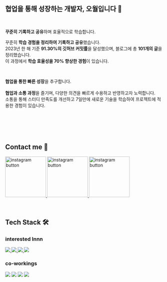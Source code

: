 
  ## 협업을 통해 성장하는 개발자, 오월입니다 🌿
  
  <br/>

**꾸준히 기록하고 공유**하며 효율적으로 학습합니다. 
<br/>

꾸준히 **학습 경험을 정리하여 기록하고 공유**했습니다.<br/>
2023년 한 해 기준 **91.30%의 깃허브 커밋률**을 달성했으며, 블로그에 총 **101개의 글**을 정리했습니다.<br/> 
이 과정에서 **학습 효율성을 70% 향상한 경험**이 있습니다.

  <br/>
  
**협업을 통한 빠른 성장**을 추구합니다.  
<br/>
**협업과 소통 과정**을 즐기며, 다양한 의견을 빠르게 수용하고 반영하고자 노력합니다.<br/> 
소통을 통해 스터디 만족도를 개선하고 7일만에 새로운 기술을 학습하여 프로젝트에 적용한 경험이 있습니다.

  <br/>
  <br/>
  <br/>
  <br/>
  
  ## Contact me 🧶
  
  <a href="https://mayowall.tistory.com/" target="_blank">
  <img src="https://user-images.githubusercontent.com/97934878/209636901-396f3843-94cd-4c1f-a900-cb453495d42c.png" width=130 alt="instagram button"/>
  </a>
  <a href="https://velog.io/@mayowall" target="_blank">
  <img src="https://user-images.githubusercontent.com/97934878/209636762-ae70ca46-e769-4037-a143-4f4503f18e19.png" width=130 alt="instagram button"/>
  </a>
  <a href="https://www.instagram.com/mayowall_/" target="_blank">
  <img src="https://user-images.githubusercontent.com/97934878/209636905-f04af7e6-8e45-4a8b-85cd-d4718fa2a68f.png" width=130 alt="instagram button"/>
  </a>

  
  <br/>
  <br/>
  <br/>
    
  ## Tech Stack 🛠️
  
  ### interested Innn
  
  <div>
  <a href="https://developer.mozilla.org/ko/docs/Web/JavaScript" target="_blank">
  <img src="https://img.shields.io/badge/Javascript-F7DF1E?style=for-the-badge&logo=Javascript&logoColor=white">
  </a>
  <a href="https://reactjs.org/" target="_blank">
  <img src="https://img.shields.io/badge/React-61DAFB?style=for-the-badge&logo=React&logoColor=white">
  </a>
  <a href="https://nextjs.org/" target="_blank">
  <img src="https://img.shields.io/badge/Next.js-000000?style=for-the-badge&logo=Next.js&logoColor=white">
  </a>
  <a href="https://nextjs.org/" target="_blank">
  <img src="https://img.shields.io/badge/Typescript-3178C6?style=for-the-badge&logo=Typescript&logoColor=white">
  </a>
  </div>
  
  ### co-workings

  <div>
  <img src="https://img.shields.io/badge/Notion-000000?style=for-the-badge&logo=Notion&logoColor=white">
  <img src="https://img.shields.io/badge/GithubProject-000000?style=for-the-badge&logo=Github&logoColor=white">
  <img src="https://img.shields.io/badge/Jira-0052CC?style=for-the-badge&logo=Jira&logoColor=white">
  <img src="https://img.shields.io/badge/Slack-4A154B?style=for-the-badge&logo=Slack&logoColor=white">
  </div>
  
  <br>
  <br>
  


